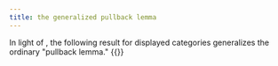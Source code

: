 ```yaml
---
title: the generalized pullback lemma
---
```


In light of [](frct-0003), the following result for displayed categories generalizes
the ordinary "pullback lemma."
{{<child frct-001H>}}

